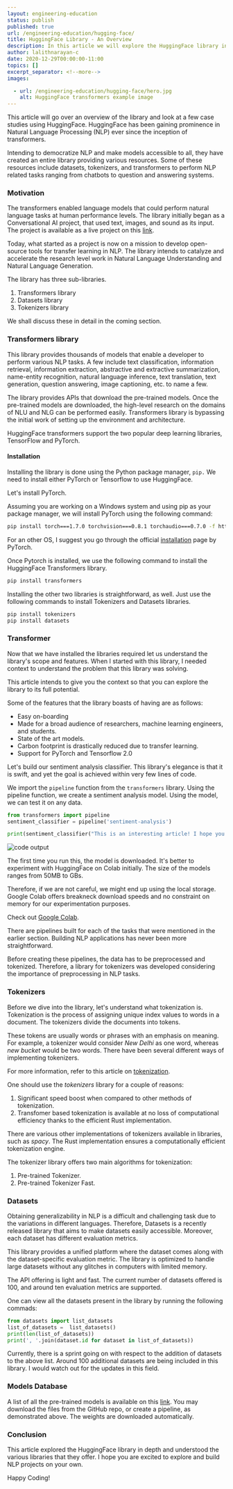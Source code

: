 ```yaml
---
layout: engineering-education
status: publish
published: true
url: /engineering-education/hugging-face/
title: HuggingFace Library - An Overview
description: In this article we will explore the HuggingFace library in depth and explain the various libraries that they offer. HuggingFace transformers support the two popular deep learning libraries, TensorFlow and PyTorch. 
author: lalithnarayan-c
date: 2020-12-29T00:00:00-11:00
topics: []
excerpt_separator: <!--more-->
images:

  - url: /engineering-education/hugging-face/hero.jpg
    alt: HuggingFace transformers example image
---
```

This article will go over an overview of the library and look at a few case studies using HuggingFace. HuggingFace has been gaining prominence in Natural Language Processing (NLP) ever since the inception of transformers. 
<!--more-->
Intending to democratize NLP and make models accessible to all, they have created an entire library providing various resources. Some of these resources include datasets, tokenizers, and transformers to perform NLP related tasks ranging from chatbots to question and answering systems. 

### Motivation
The transformers enabled language models that could perform natural language tasks at human performance levels. The library initially began as a Conversational AI project, that used text, images, and sound as its input. The project is available as a live project on this [link](https://convai.huggingface.co/). 

Today, what started as a project is now on a mission to develop open-source tools for transfer learning in NLP. The library intends to catalyze and accelerate the research level work in Natural Language Understanding and Natural Language Generation. 

The library has three sub-libraries.
1. Transformers library
2. Datasets library
3. Tokenizers library

We shall discuss these in detail in the coming section.

### Transformers library
This library provides thousands of models that enable a developer to perform various NLP tasks. A few include text classification, information retrieval, information extraction, abstractive and extractive summarization, name-entity recognition, natural language inference, text translation, text generation, question answering, image captioning, etc. to name a few. 

The library provides APIs that download the pre-trained models. Once the pre-trained models are downloaded, the high-level research on the domains of NLU and NLG can be performed easily. Transformers library is bypassing the initial work of setting up the environment and architecture. 

HuggingFace transformers support the two popular deep learning libraries, TensorFlow and PyTorch. 

#### Installation
Installing the library is done using the Python package manager, `pip.` We need to install either PyTorch or Tensorflow to use HuggingFace. 

Let's install PyTorch.    

Assuming you are working on a Windows system and using pip as your package manager, we will install PyTorch using the following command:

```bash
pip install torch===1.7.0 torchvision===0.8.1 torchaudio===0.7.0 -f https://download.pytorch.org/whl/torch_stable.html
```

For an other OS, I suggest you go through the official [installation](https://pytorch.org/get-started/locally/) page by PyTorch.

Once Pytorch is installed, we use the following command to install the HuggingFace Transformers library.

```bash
pip install transformers
```

Installing the other two libraries is straightforward, as well. Just use the following commands to install Tokenizers and Datasets libraries.

```bash
pip install tokenizers
pip install datasets
```

### Transformer
Now that we have installed the libraries required let us understand the library's scope and features. When I started with this library, I needed context to understand the problem that this library was solving. 

This article intends to give you the context so that you can explore the library to its full potential. 

Some of the features that the library boasts of having are as follows:
- Easy on-boarding
- Made for a broad audience of researchers, machine learning engineers, and students.
- State of the art models. 
- Carbon footprint is drastically reduced due to transfer learning.
- Support for PyTorch and Tensorflow 2.0

Let's build our sentiment analysis classifier. This library's elegance is that it is swift, and yet the goal is achieved within very few lines of code. 

We import the `pipeline` function from the `transformers` library. Using the pipeline function, we create a sentiment analysis model. Using the model, we can test it on any data. 

```py
from transformers import pipeline
sentiment_classifier = pipeline('sentiment-analysis')

print(sentiment_classifier("This is an interesting article! I hope you are enjoying it."))
```
![code output](/engineering-education/hugging-face/code_output.png)

The first time you run this, the model is downloaded. It's better to experiment with HuggingFace on Colab initially. The size of the models ranges from 50MB to GBs. 

Therefore, if we are not careful, we might end up using the local storage. Google Colab offers breakneck download speeds and no constraint on memory for our experimentation purposes. 

Check out [Google Colab](https://colab.research.google.com/notebooks/intro.ipynb#recent=true).

There are pipelines built for each of the tasks that were mentioned in the earlier section. Building NLP applications has never been more straightforward. 

Before creating these pipelines, the data has to be preprocessed and tokenized. Therefore, a library for tokenizers was developed considering the importance of preprocessing in NLP tasks.

### Tokenizers
Before we dive into the library, let's understand what tokenization is. Tokenization is the process of assigning unique index values to words in a document. The tokenizers divide the documents into tokens. 

These tokens are usually words or phrases with an emphasis on meaning. For example, a tokenizer would consider *New Delhi* as one word, whereas *new bucket* would be two words. There have been several different ways of implementing tokenizers. 

For more information, refer to this article on [tokenization](https://www.analyticsvidhya.com/blog/2020/05/what-is-tokenization-nlp/). 

One should use the *tokenizers* library for a couple of reasons:
1. Significant speed boost when compared to other methods of tokenization.
2. Transfomer based tokenization is available at no loss of computational efficiency thanks to the efficient Rust implementation.

There are various other implementations of tokenizers available in libraries, such as *spacy*. The Rust implementation ensures a computationally efficient tokenization engine. 

The tokenizer library offers two main algorithms for tokenization:
1. Pre-trained Tokenizer.
2. Pre-trained Tokenizer Fast.

### Datasets
Obtaining generalizability in NLP is a difficult and challenging task due to the variations in different languages. Therefore, Datasets is a recently released library that aims to make datasets easily accessible. Moreover, each dataset has different evaluation metrics. 

This library provides a unified platform where the dataset comes along with the dataset-specific evaluation metric. The library is optimized to handle large datasets without any glitches in computers with limited memory. 

The API offering is light and fast. The current number of datasets offered is 100, and around ten evaluation metrics are supported. 

One can view all the datasets present in the library by running the following commads:

```py
from datasets import list_datasets
list_of_datasets =  list_datasets()
print(len(list_of_datasets))
print(', '.join(dataset.id for dataset in list_of_datasets))
```

Currently, there is a sprint going on with respect to the addition of datasets to the above list. Around 100 additional datasets are being included in this library. I would watch out for the updates in this field.

### Models Database
A list of all the pre-trained models is available on this [link](https://huggingface.co/models). You may download the files from the GitHub repo, or create a pipeline, as demonstrated above. The weights are downloaded automatically. 

### Conclusion 
This article explored the HuggingFace library in depth and understood the various libraries that they offer. I hope you are excited to explore and build NLP projects on your own.

Happy Coding!